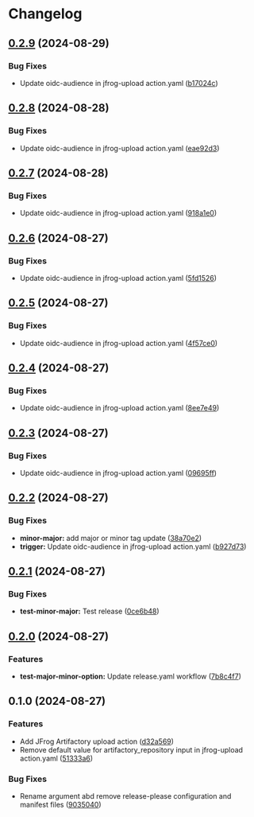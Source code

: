 # Changelog

## [0.2.9](https://github.com/LedgerHQ/actions-security/compare/actions/jfrog-upload-0.2.8...actions/jfrog-upload-0.2.9) (2024-08-29)


### Bug Fixes

* Update oidc-audience in jfrog-upload action.yaml ([b17024c](https://github.com/LedgerHQ/actions-security/commit/b17024ca1e0b49822e97597d1c43114546002d72))

## [0.2.8](https://github.com/LedgerHQ/actions-security/compare/actions/jfrog-upload-0.2.7...actions/jfrog-upload-0.2.8) (2024-08-28)


### Bug Fixes

* Update oidc-audience in jfrog-upload action.yaml ([eae92d3](https://github.com/LedgerHQ/actions-security/commit/eae92d3db20bfd17ac2ce63c1ad42cbe35a733de))

## [0.2.7](https://github.com/LedgerHQ/actions-security/compare/actions/jfrog-upload-0.2.6...actions/jfrog-upload-0.2.7) (2024-08-28)


### Bug Fixes

* Update oidc-audience in jfrog-upload action.yaml ([918a1e0](https://github.com/LedgerHQ/actions-security/commit/918a1e0e5f4259a34dbfa66cc992eef696f41f07))

## [0.2.6](https://github.com/LedgerHQ/actions-security/compare/actions/jfrog-upload-0.2.5...actions/jfrog-upload-0.2.6) (2024-08-27)


### Bug Fixes

* Update oidc-audience in jfrog-upload action.yaml ([5fd1526](https://github.com/LedgerHQ/actions-security/commit/5fd1526753df41e38f17d0371ad34c90f5d0c1cf))

## [0.2.5](https://github.com/LedgerHQ/actions-security/compare/actions/jfrog-upload-0.2.4...actions/jfrog-upload-0.2.5) (2024-08-27)


### Bug Fixes

* Update oidc-audience in jfrog-upload action.yaml ([4f57ce0](https://github.com/LedgerHQ/actions-security/commit/4f57ce093f27bf5cd8637084c55c02fb8f650966))

## [0.2.4](https://github.com/LedgerHQ/actions-security/compare/actions/jfrog-upload-0.2.3...actions/jfrog-upload-0.2.4) (2024-08-27)


### Bug Fixes

* Update oidc-audience in jfrog-upload action.yaml ([8ee7e49](https://github.com/LedgerHQ/actions-security/commit/8ee7e49a213745101ebaf8d5b37916b71324df35))

## [0.2.3](https://github.com/LedgerHQ/actions-security/compare/actions/jfrog-upload-0.2.2...actions/jfrog-upload-0.2.3) (2024-08-27)


### Bug Fixes

* Update oidc-audience in jfrog-upload action.yaml ([09695ff](https://github.com/LedgerHQ/actions-security/commit/09695ffa8666e8379502831df9da70ab4f318f1d))

## [0.2.2](https://github.com/LedgerHQ/actions-security/compare/actions/jfrog-upload-0.2.1...actions/jfrog-upload-0.2.2) (2024-08-27)


### Bug Fixes

* **minor-major:** add major or minor tag update ([38a70e2](https://github.com/LedgerHQ/actions-security/commit/38a70e21aef870f15e774f28e0b2740587106d46))
* **trigger:** Update oidc-audience in jfrog-upload action.yaml ([b927d73](https://github.com/LedgerHQ/actions-security/commit/b927d737a401193006ea73261c0c30aaef47bdac))

## [0.2.1](https://github.com/LedgerHQ/actions-security/compare/actions/jfrog-upload-0.2.0...actions/jfrog-upload-0.2.1) (2024-08-27)


### Bug Fixes

* **test-minor-major:** Test release ([0ce6b48](https://github.com/LedgerHQ/actions-security/commit/0ce6b487581f649a775df67d9b12a41b7a9a2bbe))

## [0.2.0](https://github.com/LedgerHQ/actions-security/compare/actions/jfrog-upload-0.1.0...actions/jfrog-upload-0.2.0) (2024-08-27)


### Features

* **test-major-minor-option:** Update release.yaml workflow ([7b8c4f7](https://github.com/LedgerHQ/actions-security/commit/7b8c4f7ccf09ccc40ad75dc563924b369c8145c5))

## 0.1.0 (2024-08-27)


### Features

* Add JFrog Artifactory upload action ([d32a569](https://github.com/LedgerHQ/actions-security/commit/d32a569eceebc209917b8f9a86fb7cb1003364d3))
* Remove default value for artifactory_repository input in jfrog-upload action.yaml ([51333a6](https://github.com/LedgerHQ/actions-security/commit/51333a6e730bd4c0a603bb1eea57f7a47eaff3b6))


### Bug Fixes

* Rename argument abd remove release-please configuration and manifest files ([9035040](https://github.com/LedgerHQ/actions-security/commit/9035040f488c709f2fa9afd0c514f0a71f5f54d0))
